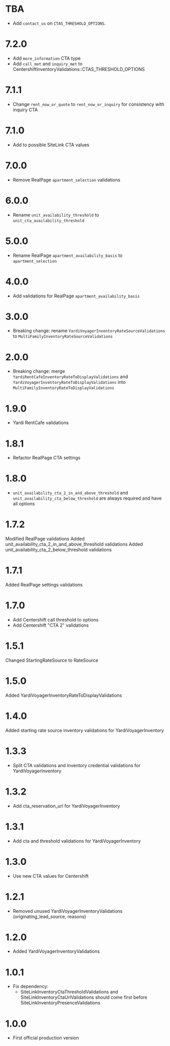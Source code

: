 # TBA

- Add `contact_us` on `CTAS_THRESHOLD_OPTIONS`.

# 7.2.0

- Add `more_information` CTA type
- Add `call_met` and `inquiry_met` to CentershiftInventoryValidations::CTAS_THRESHOLD_OPTIONS

# 7.1.1

- Change `rent_now_or_quote` to `rent_now_or_inquiry` for consistency with inquiry CTA

# 7.1.0

- Add to possible SiteLink CTA values

# 7.0.0

- Remove RealPage `apartment_selection` validations

# 6.0.0

- Rename `unit_availability_threshold` to `unit_cta_availability_threshold`

# 5.0.0

- Rename RealPage `apartment_availability_basis` to `apartment_selection`

# 4.0.0

- Add validations for RealPage `apartment_availability_basis`

# 3.0.0

- Breaking change: rename `YardiVoyagerInventoryRateSourceValidations` to `MultiFamilyInventoryRateSourceValidations`

# 2.0.0

- Breaking change: merge `YardiRentCafeInventoryRateToDisplayValidations` and `YardiVoyagerInventoryRateToDisplayValidations` into `MultiFamilyInventoryRateToDisplayValidations`

# 1.9.0

- Yardi RentCafe validations

# 1.8.1

- Refactor RealPage CTA settings

# 1.8.0

- `unit_availability_cta_2_in_and_above_threshold` and `unit_availability_cta_below_threshold` are always required and have all options

# 1.7.2

Modified RealPage validations
Added unit_availability_cta_2_in_and_above_threshold validations
Added unit_availability_cta_2_below_threshold validations

# 1.7.1

Added RealPage settings validations

# 1.7.0

- Add Centershift call threshold to options
- Add Centershift "CTA 2" validations

# 1.5.1

Changed StartingRateSource to RateSource

# 1.5.0

Added YardiVoyagerInventoryRateToDisplayValidations

# 1.4.0

Added starting rate source inventory validations for YardiVoyagerInventory

# 1.3.3

- Split CTA validations and Inventory credential validations for YardiVoyagerInventory

# 1.3.2

- Add cta_reservation_url for YardiVoyagerInventory

# 1.3.1

- Add cta and threshold validations for YardiVoyagerInventory

# 1.3.0

- Use new CTA values for Centershift

# 1.2.1

- Removed unused YardiVoyagerInventoryValidations (originating_lead_source, reasons)

# 1.2.0

- Added YardiVoyagerInventoryValidations

# 1.0.1

- Fix dependency:
  - SiteLinkInventoryCtaThresholdValidations and SiteLinkInventoryCtaUrlValidations
    should come first before SiteLinkInventoryPresenceValidations

# 1.0.0

- First official production version
